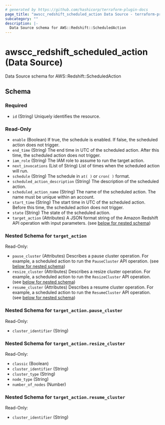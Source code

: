 ```yaml
---
# generated by https://github.com/hashicorp/terraform-plugin-docs
page_title: "awscc_redshift_scheduled_action Data Source - terraform-provider-awscc"
subcategory: ""
description: |-
  Data Source schema for AWS::Redshift::ScheduledAction
---
```


# awscc_redshift_scheduled_action (Data Source)

Data Source schema for AWS::Redshift::ScheduledAction



<!-- schema generated by tfplugindocs -->
## Schema

### Required

- `id` (String) Uniquely identifies the resource.

### Read-Only

- `enable` (Boolean) If true, the schedule is enabled. If false, the scheduled action does not trigger.
- `end_time` (String) The end time in UTC of the scheduled action. After this time, the scheduled action does not trigger.
- `iam_role` (String) The IAM role to assume to run the target action.
- `next_invocations` (List of String) List of times when the scheduled action will run.
- `schedule` (String) The schedule in `at( )` or `cron( )` format.
- `scheduled_action_description` (String) The description of the scheduled action.
- `scheduled_action_name` (String) The name of the scheduled action. The name must be unique within an account.
- `start_time` (String) The start time in UTC of the scheduled action. Before this time, the scheduled action does not trigger.
- `state` (String) The state of the scheduled action.
- `target_action` (Attributes) A JSON format string of the Amazon Redshift API operation with input parameters. (see [below for nested schema](#nestedatt--target_action))

<a id="nestedatt--target_action"></a>
### Nested Schema for `target_action`

Read-Only:

- `pause_cluster` (Attributes) Describes a pause cluster operation. For example, a scheduled action to run the `PauseCluster` API operation. (see [below for nested schema](#nestedatt--target_action--pause_cluster))
- `resize_cluster` (Attributes) Describes a resize cluster operation. For example, a scheduled action to run the `ResizeCluster` API operation. (see [below for nested schema](#nestedatt--target_action--resize_cluster))
- `resume_cluster` (Attributes) Describes a resume cluster operation. For example, a scheduled action to run the `ResumeCluster` API operation. (see [below for nested schema](#nestedatt--target_action--resume_cluster))

<a id="nestedatt--target_action--pause_cluster"></a>
### Nested Schema for `target_action.pause_cluster`

Read-Only:

- `cluster_identifier` (String)


<a id="nestedatt--target_action--resize_cluster"></a>
### Nested Schema for `target_action.resize_cluster`

Read-Only:

- `classic` (Boolean)
- `cluster_identifier` (String)
- `cluster_type` (String)
- `node_type` (String)
- `number_of_nodes` (Number)


<a id="nestedatt--target_action--resume_cluster"></a>
### Nested Schema for `target_action.resume_cluster`

Read-Only:

- `cluster_identifier` (String)
